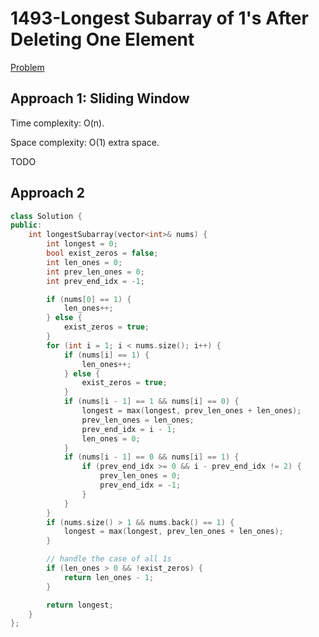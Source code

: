 # 1493-Longest Subarray of 1's After Deleting One Element

[Problem](https://leetcode.com/problems/longest-subarray-of-1s-after-deleting-one-element/)

## Approach 1: Sliding Window

Time complexity: O(n).

Space complexity: O(1) extra space.

TODO

## Approach 2

```c++
class Solution {
public:
    int longestSubarray(vector<int>& nums) {
        int longest = 0;
        bool exist_zeros = false;
        int len_ones = 0;
        int prev_len_ones = 0;
        int prev_end_idx = -1;

        if (nums[0] == 1) {
            len_ones++;
        } else {
            exist_zeros = true;
        }
        for (int i = 1; i < nums.size(); i++) {
            if (nums[i] == 1) {
                len_ones++;
            } else {
                exist_zeros = true;
            }
            if (nums[i - 1] == 1 && nums[i] == 0) {
                longest = max(longest, prev_len_ones + len_ones);
                prev_len_ones = len_ones;
                prev_end_idx = i - 1;
                len_ones = 0;
            }
            if (nums[i - 1] == 0 && nums[i] == 1) {
                if (prev_end_idx >= 0 && i - prev_end_idx != 2) {
                    prev_len_ones = 0;
                    prev_end_idx = -1;
                }
            }
        }
        if (nums.size() > 1 && nums.back() == 1) {
            longest = max(longest, prev_len_ones + len_ones);
        }

        // handle the case of all 1s
        if (len_ones > 0 && !exist_zeros) {
            return len_ones - 1;
        }

        return longest;
    }
};
```
